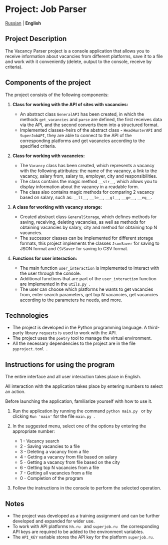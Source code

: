 # Project: Job Parser
[Russian](../README.md) | **English**

## Project Description
The Vacancy Parser project is a console application that allows you to receive information about vacancies from different platforms, save it to a file and work with it conveniently (delete, output to the console, receive by criteria).
## Components of the project
The project consists of the following components:

1. **Class for working with the API of sites with vacancies:**
   - An abstract class `GeneralAPI` has been created, in which the methods `get_vacancies` and `parse` are defined, the first receives data via the API, and the second converts them into a structured format.
   - Implemented classes-heirs of the abstract class - `HeadHunterAPI` and `SuperJobAPI`, they are able to connect to the API of the corresponding platforms and get vacancies according to the specified criteria.

2. **Class for working with vacancies:**
   - The `Vacancy` class has been created, which represents a vacancy with the following attributes: the name of the vacancy, a link to the vacancy, salary from, salary to, employer, city and responsibilities.
   - The class contains the magic method `__str__`, which allows you to display information about the vacancy in a readable form.
   - The class also contains magic methods for comparing 2 vacancy based on salary, such as: `__lt__`, `__le__`, `__gt__`, `__ge__`, `__eq__`.

3. **A class for working with vacancy storage:**
      - Created abstract class `GeneralStorage`, which defines methods for saving, receiving, deleting vacancies, as well as methods for obtaining vacancies by salary, city and method for obtaining top N vacancies.
      - The successor classes can be implemented for different storage formats, this project implements the classes `JsonSaver` for saving to JSON format and `CSVSaver` for saving to CSV format.
   
4. **Functions for user interaction:**
    - The main function `user_interaction` is implemented to interact with the user through the console.
    - Additional functions that are part of the `user_interaction` function are implemented in the `utils.py `.
    - The user can choose which platforms he wants to get vacancies from, enter search parameters, get top N vacancies, get vacancies according to the parameters he needs, and more.
   
## Technologies
- The project is developed in the Python programming language. A third-party library `requests` is used to work with the API.
- The project uses the `poetry` tool to manage the virtual environment.
- All the necessary dependencies to the project are in the file `pyproject.toml `.

## Instructions for using the program
The entire interface and all user interaction takes place in English.

All interaction with the application takes place by entering numbers to select an action.

Before launching the application, familiarize yourself with how to use it.

1. Run the application by running the command `python main.py ` or by clicking `Run 'main'` for the file `main.py `.

2. In the suggested menu, select one of the options by entering the appropriate number:
   - 1 - Vacancy search
   - 2 - Saving vacancies to a file
   - 3 - Deleting a vacancy from a file
   - 4 - Getting a vacancy from file based on salary
   - 5 - Getting a vacancy from file based on the city
   - 6 - Getting top N vacancies from a file
   - 7 - Getting all vacancies from a file
   - 0 - Completion of the program
   
3. Follow the instructions in the console to perform the selected operation.

## Notes
- The project was developed as a training assignment and can be further developed and expanded for wider use.
- To work with API platforms `hh.ru ` and `superjob.ru ` the corresponding API keys are required to be added to the environment variables.
- The `API_KEY` variable stores the API key for the platform `superjob.ru`.